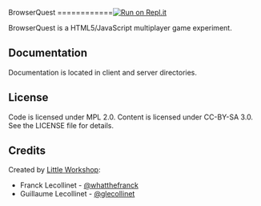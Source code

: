 BrowserQuest
============[![Run on Repl.it](https://repl.it/badge/github/mozilla/BrowserQuest)](https://repl.it/github/mozilla/BrowserQuest)

BrowserQuest is a HTML5/JavaScript multiplayer game experiment.


Documentation
-------------

Documentation is located in client and server directories.


License
-------

Code is licensed under MPL 2.0. Content is licensed under CC-BY-SA 3.0.
See the LICENSE file for details.


Credits
-------
Created by [Little Workshop](http://www.littleworkshop.fr):

* Franck Lecollinet - [@whatthefranck](http://twitter.com/whatthefranck)
* Guillaume Lecollinet - [@glecollinet](http://twitter.com/glecollinet)
